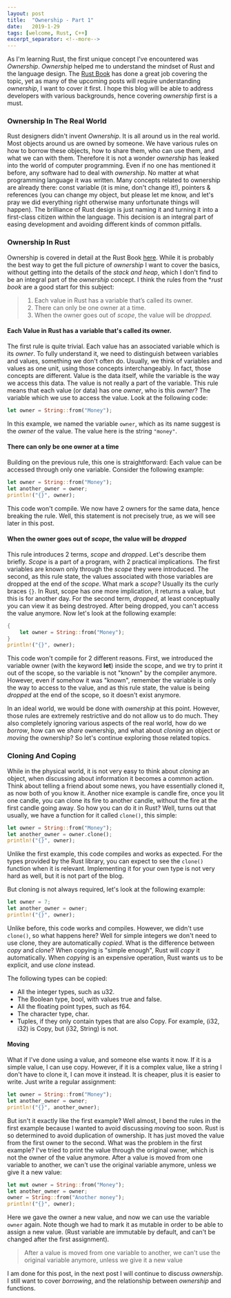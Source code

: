 ```yaml
---
layout: post
title:  "Ownership - Part 1"
date:   2019-1-29
tags: [welcome, Rust, C++]
excerpt_separator: <!--more-->
---
```


As I'm learning Rust, the first unique concept I've encountered was *Ownership*.  *Ownership* helped me to understand the mindset of Rust and the language design. The [Rust Book](https://doc.rust-lang.org/book/ "The Rust Book") has done a great job covering the topic, yet as many of the upcoming posts will require understanding *ownership*, I want to cover it first. I hope this blog will be able to address developers with various backgrounds, hence covering *ownership* first is a must.<!--more-->

### Ownership In The Real World

Rust designers didn't invent *Ownership*. It is all around us in the real world. Most objects around us are owned by someone. We have various rules on how to borrow these objects, how to share them, who can use them, and what we can with them. Therefore it is not a wonder *ownership* has leaked into the world of computer programming. Even if no one has mentioned it before, any software had to deal with *ownership*. No matter at what programming language it was written. Many concepts related to ownership are already there: const variable (it is mine, don't change it!), pointers & references (you can change my object, but please let me know, and let's pray we did everything right otherwise many unfortunate things will happen). The brilliance of Rust design is just naming it and turning it into a first-class citizen within the language. This decision is an integral part of easing development and avoiding different kinds of common pitfalls. 

### Ownership In Rust

Ownership is covered in detail at the Rust Book [here](https://doc.rust-lang.org/book/ch04-01-what-is-ownership.html "Ownership at Rust Book"). While it is probably the best way to get the full picture of *ownership* I want to cover the basics, without getting into the details of the *stack and heap*, which I don't find to be an integral part of the *ownership* concept. I think the rules from the **rust book* are a good start for this subject:

> 1) Each value in Rust has a variable that’s called its owner.
> 2) There can only be one owner at a time.
> 3) When the owner goes out of *scope*, the value will be *dropped*.

#### Each Value in Rust has a variable that's called its owner.
The first rule is quite trivial. Each value has an associated variable which is its *owner*. To fully understand it, we need to distinguish between variables and values, something we don't often do. Usually, we think of variables and values as one unit, using those concepts interchangeably. In fact, those concepts are different. Value is the data itself, while the variable is the way we access this data. The value is not really a part of the variable. This rule means that each value (or data) has one *owner*, who is this *owner*? The variable which we use to access the value. Look at the following code:
```rust
let owner = String::from("Money");
```
In this example, we named the variable `owner`, which as its name suggest is the *owner* of the value. The value here is the string `"money"`.  

#### There can only be one owner at a time
Building on the previous rule, this one is straightforward:
Each value can be accessed through only one variable. Consider the following example:
```rust
let owner = String::from("Money");
let another_owner = owner;
println!("{}", owner);
```

This code won't compile. We now have 2 owners for the same data, hence breaking the rule. Well, this statement is not precisely true, as we will see later in this post.

#### When the owner goes out of *scope*, the value will be *dropped*
This rule introduces 2 terms, *scope* and *dropped*. Let's describe them briefly.
*Scope* is a part of a program, with 2 practical implications. The first variables are known only through the *scope* they were introduced. The second, as this rule state, the values associated with those variables are dropped at the end of the *scope*. What mark a *scope*? Usually its the curly braces `{}`. In Rust, scope has one more implication, it returns a value, but this is for another day. For the second term, *dropped*, at least conceptually you can view it as being destroyed. After being dropped, you can't access the value anymore. Now let's look at the following example:

```rust
{
    let owner = String::from("Money");
}
println!("{}", owner);
```
This code won't compile for 2 different reasons. First, we introduced the variable owner (with the keyword **let**) inside the scope, and we try to print it out of the scope, so the variable is not "known" by the compiler anymore. However, even if somehow it was "known", remember the variable is only the way to access to the value, and as this rule state, the value is being *dropped* at the end of the scope, so it doesn't exist anymore. 

In an ideal world, we would be done with *ownership* at this point. However, those rules are extremely restrictive and do not allow us to do much. They also completely ignoring various aspects of the real world, how do we *borrow*, how can we *share* ownership, and what about *cloning* an object or *moving* the ownership? So let's continue exploring those related topics.

### Cloning And Coping
While in the physical world, it is not very easy to think about *cloning* an object, when discussing about information it becomes a common action. Think about telling a friend about some news, you have essentially cloned it, as now both of you know it. Another nice example is candle fire, once you lit one candle, you can clone its fire to another candle, without the fire at the first candle going away. So how you can do it in Rust? Well, turns out that usually, we have a function for it called `clone()`, this simple:
```rust
let owner = String::from("Money");
let another_owner = owner.clone();
println!("{}", owner);
```

Unlike the first example, this code compiles and works as expected. For the types provided by the Rust library, you can expect to see the `clone()` function when it is relevant. Implementing it for your own type is not very hard as well, but it is not part of the blog.

But cloning is not always required, let's look at the following example:
```rust
let owner = 7;
let another_owner = owner;
println!("{}", owner);
```

Unlike before, this code works and compiles. However, we didn't use `clone()`, so what happens here? Well for simple integers we don't need to use clone, they are automatically *copied*. What is the difference between *copy* and *clone*? When copying is "simple enough", Rust will *copy* it automatically. When *copying* is an expensive operation, Rust wants us to be explicit, and use *clone* instead. 

The following types can be copied:
* All the integer types, such as u32.
* The Boolean type, bool, with values true and false.
* All the floating point types, such as f64.
* The character type, char.
* Tuples, if they only contain types that are also Copy. For example, (i32, i32) is Copy, but (i32, String) is not.

#### Moving
What if I've done using a value, and someone else wants it now. If it is a simple value, I can use copy. However, if it is a complex value, like a string I don't have to clone it, I can move it instead. It is cheaper, plus it is easier to write. Just write a regular assignment:
```rust
let owner = String::from("Money");
let another_owner = owner;
println!("{}", another_owner);
```
But isn't it exactly like the first example? Well almost, I bend the rules in the first example because I wanted to avoid discussing *moving* too soon. Rust is so determined to avoid duplication of ownership. It has just moved the value from the first owner to the second. What was the problem in the first example? I've tried to print the value through the original owner, which is not the owner of the value anymore. After a value is moved from one variable to another, we can't use the original variable anymore, unless we give it a new value:
```rust
let mut owner = String::from("Money");
let another_owner = owner;
owner = String::from("Another money");
println!("{}", owner);
```

Here we gave the owner a new value, and now we can use the variable `owner` again. Note though we had to mark it as mutable in order to be able to assign a new value. (Rust variable are immutable by default, and can't be changed after the first assignment).
> After a value is moved from one variable to another, we can't use the original variable anymore, unless we give it a new value

I am done for this post, in the next post I will continue to discuss *ownership*. I still want to cover *borrowing*, and the relationship between *ownership* and functions.

